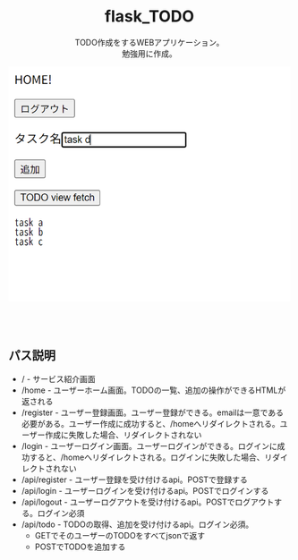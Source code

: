 <div align="center">

# flask_TODO

TODO作成をするWEBアプリケーション。    
勉強用に作成。   

![img](img/img1.png)    

<br>
<br>
</div>

## パス説明
- / - サービス紹介画面
- /home - ユーザーホーム画面。TODOの一覧、追加の操作ができるHTMLが返される
- /register - ユーザー登録画面。ユーザー登録ができる。emailは一意である必要がある。ユーザー作成に成功すると、/homeへリダイレクトされる。ユーザー作成に失敗した場合、リダイレクトされない
- /login - ユーザーログイン画面。ユーザーログインができる。ログインに成功すると、/homeへリダイレクトされる。ログインに失敗した場合、リダイレクトされない
- /api/register - ユーザー登録を受け付けるapi。POSTで登録する
- /api/login - ユーザーログインを受け付けるapi。POSTでログインする
- /api/logout - ユーザーログアウトを受け付けるapi。POSTでログアウトする。ログイン必須
- /api/todo - TODOの取得、追加を受け付けるapi。ログイン必須。
  - GETでそのユーザーのTODOをすべてjsonで返す
  - POSTでTODOを追加する
  